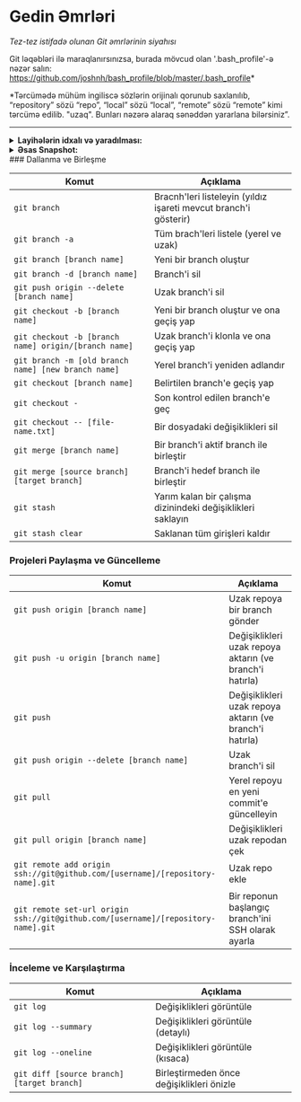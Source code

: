 Gedin Əmrləri
============

_Tez-tez istifadə olunan Git əmrlərinin siyahısı_

Git ləqəbləri ilə maraqlanırsınızsa, burada mövcud olan '.bash_profile'-ə nəzər salın: https://github.com/joshnh/bash_profile/blob/master/.bash_profile*

*Tərcümədə mühüm ingiliscə sözlərin orijinalı qorunub saxlanılıb, “repository” sözü “repo”, “local” sözü “local”, “remote” sözü “remote” kimi tərcümə edilib. "uzaq". Bunları nəzərə alaraq sənəddən yararlana bilərsiniz”.

---

<details>
<summary><b>Layihələrin idxalı və yaradılması:</b></summary> 

| Əmr | İzahat |
| ------- | ----------- |
| ```git init``` | Yerli Git repo işə salın |
| ```git clone ssh://git@github.com/[username]/[repository-name].git``` | Uzak bir reponun yerel bir kopyasını oluştur |
</details>




<details>
<summary><b>Əsas Snapshot:</b></summary> 

| Komut | Açıklama |
| ------- | ----------- |
| ```git status``` | Durumu kontrol et |
| ```git add [file-name.txt]``` | Hazırlama alanına bir dosya ekle |
| ```git add -A``` | Tüm yeni ve değiştirilen dosyaları hazırlama alanına ekleyin |
| ```git commit -m "[commit message]"``` | Değişiklikleri commit et (açıkla) |
| ```git rm -r [file-name.txt]``` | Dosyayı (ya da dizini) sil |
</details>
### Dallanma ve Birleşme

| Komut | Açıklama |
| ------- | ----------- |
| `git branch` | Bracnh'leri listeleyin (yıldız işareti mevcut branch'i gösterir) |
| `git branch -a` | Tüm brach'leri listele (yerel ve uzak) |
| `git branch [branch name]` | Yeni bir branch oluştur |
| `git branch -d [branch name]` | Branch'i sil |
| `git push origin --delete [branch name]` | Uzak branch'i sil |
| `git checkout -b [branch name]` | Yeni bir branch oluştur ve ona geçiş yap |
| `git checkout -b [branch name] origin/[branch name]` | Uzak branch'i klonla ve ona geçiş yap |
| `git branch -m [old branch name] [new branch name]` | Yerel branch'i yeniden adlandır |
| `git checkout [branch name]` | Belirtilen branch'e geçiş yap |
| `git checkout -` | Son kontrol edilen branch'e geç |
| `git checkout -- [file-name.txt]` | Bir dosyadaki değişiklikleri sil |
| `git merge [branch name]` | Bir branch'i aktif branch ile birleştir |
| `git merge [source branch] [target branch]` | Branch'i hedef branch ile birleştir |
| `git stash` | Yarım kalan bir çalışma dizinindeki değişiklikleri saklayın |
| `git stash clear` | Saklanan tüm girişleri kaldır |

### Projeleri Paylaşma ve Güncelleme

| Komut | Açıklama |
| ------- | ----------- |
| `git push origin [branch name]` | Uzak repoya bir branch gönder |
| `git push -u origin [branch name]` | Değişiklikleri uzak repoya aktarın (ve branch'i hatırla) |
| `git push` | Değişiklikleri uzak repoya aktarın (ve branch'i hatırla) |
| `git push origin --delete [branch name]` | Uzak branch'i sil |
| `git pull` | Yerel repoyu en yeni commit'e güncelleyin |
| `git pull origin [branch name]` | Değişiklikleri uzak repodan çek |
| `git remote add origin ssh://git@github.com/[username]/[repository-name].git` | Uzak repo ekle |
| `git remote set-url origin ssh://git@github.com/[username]/[repository-name].git` | Bir reponun başlangıç branch'ini SSH olarak ayarla |

### İnceleme ve Karşılaştırma

| Komut | Açıklama |
| ------- | ----------- |
| `git log` | Değişiklikleri görüntüle |
| `git log --summary` | Değişiklikleri görüntüle (detaylı) |
| `git log --oneline` | Değişiklikleri görüntüle (kısaca) |
| `git diff [source branch] [target branch]` | Birleştirmeden önce değişiklikleri önizle |
